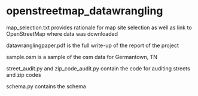 # openstreetmap_datawrangling

map_selection.txt provides rationale for map site selection as well as link to OpenStreetMap where data was downloaded

datawranglingpaper.pdf is the full write-up of the report of the project

sample.osm is a sample of the osm data for Germantown, TN

street_audit.py and zip_code_audit.py contain the code for auditing streets and zip codes

schema.py contains the schema

